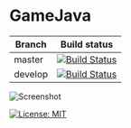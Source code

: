 # GameJava
|Branch             |Build status                                                  
|-------------------|-----------------------------------------------------
|master             |[![Build Status](https://travis-ci.org/coffeina/GameJava.svg?branch=master)](https://travis-ci.org/coffeina/GameJava)
|develop            |[![Build Status](https://travis-ci.org/coffeina/GameJava.svg?branch=develop)](https://travis-ci.org/coffeina/GameJava)


![Screenshot](https://cloud.githubusercontent.com/assets/1513287/23868380/7dd12f94-081f-11e7-808d-645da510d1e9.png)



[![License: MIT](https://img.shields.io/badge/License-MIT-yellow.svg)](https://opensource.org/licenses/MIT)
